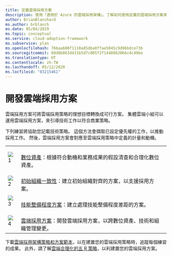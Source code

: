 ```yaml
---
title: 定義雲端採用方案
description: 使用「適用於 Azure 的雲端採用架構」，了解如何使用定義的雲端採用方案來引導技術工作。
author: BrianBlanchard
ms.author: brblanch
ms.date: 05/04/2019
ms.topic: conceptual
ms.service: cloud-adoption-framework
ms.subservice: plan
ms.openlocfilehash: 76baa600f1110a85dba8ffae5045c9d96bdce73b
ms.sourcegitcommit: 60d8b863d431b5d7c005f2f14488620b6c4c49be
ms.translationtype: HT
ms.contentlocale: zh-TW
ms.lasthandoff: 05/12/2020
ms.locfileid: "83215461"
---
```

<!-- docsTest:ignore Microsoft-Cloud-Adoption-Framework-Strategy-and-Plan-Template -->

<!-- markdownlint-disable MD026 -->

# <a name="develop-a-cloud-adoption-plan"></a>開發雲端採用方案

雲端採用方案可將雲端採用策略的理想目標轉換成可行方案。 集體雲端小組可以運用雲端採用方案，來引導技術工作以符合商業策略。

下列練習將協助您記載技術策略。 這個方法會擷取已設定優先權的工作，以推動採用工作。 然後，雲端採用方案會對應至雲端採用策略中定義的計量和動機。

<!-- markdownlint-disable MD033 -->
<!-- docsTest:ignore images _images -->

| | |
|---|---|
| ![1](../_images/icons/1.png)     | <br>[數位資產](../digital-estate/rationalize.md)：根據符合動機和業務成果的假設清查和合理化數位資產。                                |
| ![2](../_images/icons/2.png)     | <br>[初始組織一致性](./initial-org-alignment.md)：建立初始組織對齊的方案，以支援採用方案。                                |
| ![3](../_images/icons/3.png)     | <br>[技能整備程度方案](./adapt-roles-skills-processes.md)：建立處理技能整備程度差距的方案。                                |
| ![4](../_images/icons/4.png)      | <br>[雲端採用方案](./plan-intro.md)：開發雲端採用方案，以跨數位資產、技術和組織管理變更。                        |

下載[雲端採用架構策略和方案範本](https://archcenter.blob.core.windows.net/cdn/fusion/readiness/Microsoft-Cloud-Adoption-Framework-Strategy-and-Plan-Template.docx)，以在建置您的雲端採用策略時，追蹤每個練習的成果。 此外，請了解[雲端合理化的五 R 策略](../digital-estate/5-rs-of-rationalization.md)，以利建置您的雲端採用方案。
